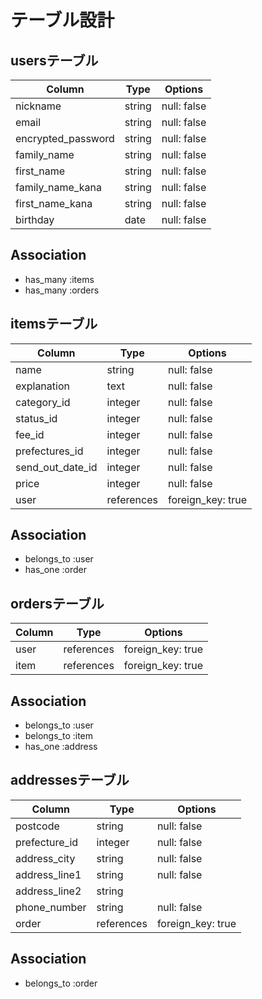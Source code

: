 # テーブル設計

## usersテーブル

|Column                |Type    |Options     |
|----------------------|--------|------------|
|nickname              |string  |null: false | 
|email                 |string  |null: false |
|encrypted_password    |string  |null: false |
|family_name           |string  |null: false |
|first_name            |string  |null: false |
|family_name_kana      |string  |null: false |
|first_name_kana       |string  |null: false |
|birthday              |date    |null: false |

## Association

- has_many :items
- has_many :orders

## itemsテーブル

|Column           |Type       |Options           |
|-----------------|-----------|------------------|
|name             |string     |null: false       |
|explanation      |text       |null: false       |
|category_id      |integer    |null: false       |
|status_id        |integer    |null: false       |
|fee_id           |integer    |null: false       |
|prefectures_id   |integer    |null: false       |
|send_out_date_id |integer    |null: false       |
|price            |integer    |null: false       |
|user             |references |foreign_key: true |

## Association

- belongs_to :user
- has_one :order

## ordersテーブル

|Column   |Type       |Options           |
|---------|-----------|------------------|
|user     |references |foreign_key: true |
|item     |references |foreign_key: true |

## Association

- belongs_to :user
- belongs_to :item
- has_one :address

## addressesテーブル

|Column        |Type       |Options           |
|--------------|-----------|------------------|
|postcode      |string     |null: false       |
|prefecture_id |integer    |null: false       |
|address_city  |string     |null: false       |
|address_line1 |string     |null: false       |
|address_line2 |string     |                  |
|phone_number  |string     |null: false       |
|order         |references |foreign_key: true |

## Association

- belongs_to :order